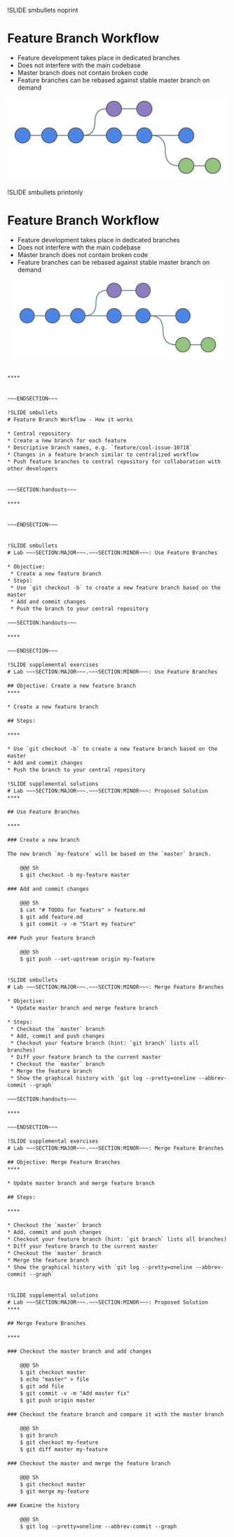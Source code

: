 !SLIDE smbullets noprint
# Feature Branch Workflow

* Feature development takes place in dedicated branches
* Does not interfere with the main codebase
* Master branch does not contain broken code
* Feature branches can be rebased against stable master branch on demand

<center><img src="../_images/workflows/git_feature_branch_workflow_01.png" alt="Feature Branch Workflow"/></center>

!SLIDE smbullets printonly
# Feature Branch Workflow

* Feature development takes place in dedicated branches
* Does not interfere with the main codebase
* Master branch does not contain broken code
* Feature branches can be rebased against stable master branch on demand

<center><img src="../_images/workflows/git_feature_branch_workflow_01.png" width="480px" alt="Feature Branch Workflow"/></center>

~~~SECTION:handouts~~~

****


~~~ENDSECTION~~~

!SLIDE smbullets
# Feature Branch Workflow - How it works

* Central repository
* Create a new branch for each feature
* Descriptive branch names, e.g. `feature/cool-issue-10718`
* Changes in a feature branch similar to centralized workflow
* Push feature branches to central repository for collaboration with other developers


~~~SECTION:handouts~~~

****


~~~ENDSECTION~~~


!SLIDE smbullets
# Lab ~~~SECTION:MAJOR~~~.~~~SECTION:MINOR~~~: Use Feature Branches

* Objective:
 * Create a new feature branch
* Steps:
 * Use `git checkout -b` to create a new feature branch based on the master
 * Add and commit changes
 * Push the branch to your central repository

~~~SECTION:handouts~~~

****

~~~ENDSECTION~~~

!SLIDE supplemental exercises
# Lab ~~~SECTION:MAJOR~~~.~~~SECTION:MINOR~~~: Use Feature Branches

## Objective: Create a new feature branch
****

* Create a new feature branch

## Steps:

****

* Use `git checkout -b` to create a new feature branch based on the master
* Add and commit changes
* Push the branch to your central repository

!SLIDE supplemental solutions
# Lab ~~~SECTION:MAJOR~~~.~~~SECTION:MINOR~~~: Proposed Solution
****

## Use Feature Branches

****

### Create a new branch

The new branch `my-feature` will be based on the `master` branch.

    @@@ Sh
    $ git checkout -b my-feature master

### Add and commit changes

    @@@ Sh
    $ cat "# TODOs for feature" > feature.md
    $ git add feature.md
    $ git commit -v -m "Start my feature"

### Push your feature branch

    @@@ Sh
    $ git push --set-upstream origin my-feature


!SLIDE smbullets
# Lab ~~~SECTION:MAJOR~~~.~~~SECTION:MINOR~~~: Merge Feature Branches

* Objective:
 * Update master branch and merge feature branch

* Steps:
 * Checkout the `master` branch
 * Add, commit and push changes
 * Checkout your feature branch (hint: `git branch` lists all branches)
 * Diff your feature branch to the current master
 * Checkout the `master` branch
 * Merge the feature branch
 * Show the graphical history with `git log --pretty=oneline --abbrev-commit --graph`

~~~SECTION:handouts~~~

****

~~~ENDSECTION~~~

!SLIDE supplemental exercises
# Lab ~~~SECTION:MAJOR~~~.~~~SECTION:MINOR~~~: Merge Feature Branches

## Objective: Merge Feature Branches
****

* Update master branch and merge feature branch

## Steps:

****

* Checkout the `master` branch
* Add, commit and push changes
* Checkout your feature branch (hint: `git branch` lists all branches)
* Diff your feature branch to the current master
* Checkout the `master` branch
* Merge the feature branch
* Show the graphical history with `git log --pretty=oneline --abbrev-commit --graph`


!SLIDE supplemental solutions
# Lab ~~~SECTION:MAJOR~~~.~~~SECTION:MINOR~~~: Proposed Solution
****

## Merge Feature Branches

****

### Checkout the master branch and add changes

    @@@ Sh
    $ git checkout master
    $ echo "master" > file
    $ git add file
    $ git commit -v -m "Add master fix"
    $ git push origin master

### Checkout the feature branch and compare it with the master branch

    @@@ Sh
    $ git branch
    $ git checkout my-feature
    $ git diff master my-feature

### Checkout the master and merge the feature branch

    @@@ Sh
    $ git checkout master
    $ git merge my-feature

### Examine the history

    @@@ Sh
    $ git log --pretty=oneline --abbrev-commit --graph






